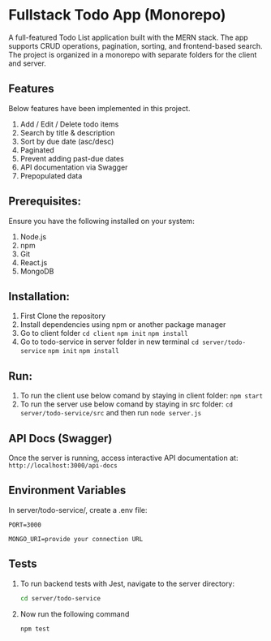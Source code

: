 # Fullstack Todo App (Monorepo)

A full-featured Todo List application built with the MERN stack. The app supports CRUD operations, pagination, sorting, and frontend-based search. The project is organized in a monorepo with separate folders for the client and server.

## Features

Below features have been implemented in this project.

1. Add / Edit / Delete todo items
2. Search by title & description
3. Sort by due date (asc/desc)
4. Paginated
5. Prevent adding past-due dates
6. API documentation via Swagger
7. Prepopulated data

## Prerequisites:

Ensure you have the following installed on your system:

1. Node.js
2. npm
3. Git
4. React.js
5. MongoDB

## Installation:

1. First Clone the repository
2. Install dependencies using npm or another package manager
3. Go to client folder
   `cd client`
   `npm init`
   `npm install`
4. Go to todo-service in server folder in new terminal
   `cd server/todo-service`
   `npm init`
   `npm install`

## Run:

1. To run the client use below comand by staying in client folder:
   `npm start`
2. To run the server use below comand by staying in src folder:
   `cd server/todo-service/src`
   and then run
   `node server.js`

## API Docs (Swagger)

Once the server is running, access interactive API documentation at:
`http://localhost:3000/api-docs`

## Environment Variables

In server/todo-service/, create a .env file:

`PORT=3000`

`MONGO_URI=provide your connection URL`

## Tests

1. To run backend tests with Jest, navigate to the server directory:

   ```bash
   cd server/todo-service
   ```

2. Now run the following command
   ```bash
   npm test
   ```
